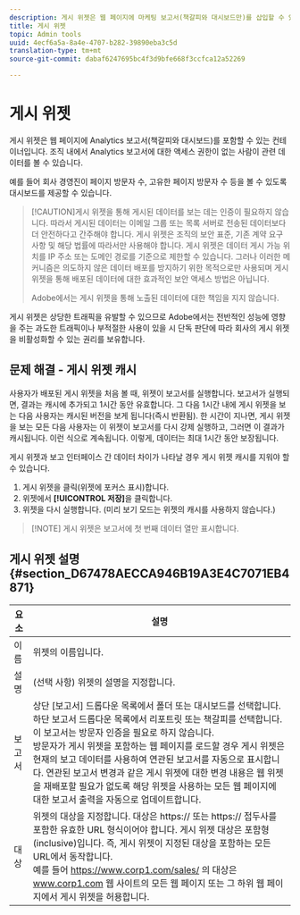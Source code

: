 ```yaml
---
description: 게시 위젯은 웹 페이지에 마케팅 보고서(책갈피와 대시보드만)를 삽입할 수 있는 컨테이너입니다. 조직 내에서 마케팅 보고서에 대한 액세스 권한이 없는 사람에게 관련 데이터를 볼 수 있게 해 줍니다.
title: 게시 위젯
topic: Admin tools
uuid: 4ecf6a5a-8a4e-4707-b282-39890eba3c5d
translation-type: tm+mt
source-git-commit: dabaf6247695bc4f3d9bfe668f3ccfca12a52269

---
```



# 게시 위젯

게시 위젯은 웹 페이지에 Analytics 보고서(책갈피와 대시보드)를 포함할 수 있는 컨테이너입니다. 조직 내에서 Analytics 보고서에 대한 액세스 권한이 없는 사람이 관련 데이터를 볼 수 있습니다.

예를 들어 회사 경영진이 페이지 방문자 수, 고유한 페이지 방문자 수 등을 볼 수 있도록 대시보드를 제공할 수 있습니다.

>[!CAUTION]게시 위젯을 통해 게시된 데이터를 보는 데는 인증이 필요하지 않습니다. 따라서 게시된 데이터는 이메일 그룹 또는 목록 서버로 전송된 데이터보다 더 안전하다고 간주해야 합니다. 게시 위젯은 조직의 보안 표준, 기존 계약 요구 사항 및 해당 법률에 따라서만 사용해야 합니다. 게시 위젯은 데이터 게시 가능 위치를 IP 주소 또는 도메인 경로를 기준으로 제한할 수 있습니다. 그러나 이러한 메커니즘은 의도하지 않은 데이터 배포를 방지하기 위한 목적으로만 사용되며 게시 위젯을 통해 배포된 데이터에 대한 효과적인 보안 액세스 방법은 아닙니다.
>
> Adobe에서는 게시 위젯을 통해 노출된 데이터에 대한 책임을 지지 않습니다.

게시 위젯은 상당한 트래픽을 유발할 수 있으므로 Adobe에서는 전반적인 성능에 영향을 주는 과도한 트래픽이나 부적절한 사용이 있을 시 단독 판단에 따라 회사의 게시 위젯을 비활성화할 수 있는 권리를 보유합니다.

## 문제 해결 - 게시 위젯 캐시

사용자가 배포된 게시 위젯을 처음 볼 때, 위젯이 보고서를 실행합니다. 보고서가 실행되면, 결과는 캐시에 추가되고 1시간 동안 유효합니다. 그 다음 1시간 내에 게시 위젯을 보는 다음 사용자는 캐시된 버전을 보게 됩니다(즉시 반환됨). 한 시간이 지나면, 게시 위젯을 보는 모든 다음 사용자는 이 위젯이 보고서를 다시 강제 실행하고, 그러면 이 결과가 캐시됩니다. 이런 식으로 계속됩니다. 이렇게, 데이터는 최대 1시간 동안 보장됩니다.

게시 위젯과 보고 인터페이스 간 데이터 차이가 나타날 경우 게시 위젯 캐시를 지워야 할 수 있습니다.

1. 게시 위젯을 클릭(위젯에 포커스 표시)합니다.
1. 위젯에서 **[!UICONTROL 저장]**&#x200B;을 클릭합니다.
1. 위젯을 다시 실행합니다. (미리 보기 모드는 위젯의 캐시를 사용하지 않습니다.)

>[!NOTE] 게시 위젯은 보고서에 첫 번째 데이터 열만 표시합니다.

## 게시 위젯 설명 {#section_D67478AECCA946B19A3E4C7071EB4871}

| 요소 | 설명 |
|--- |--- |
|  이름  | 위젯의 이름입니다. |
| 설명 | (선택 사항) 위젯의 설명을 지정합니다. |
| 보고서 | 상단 [보고서] 드롭다운 목록에서 폴더 또는 대시보드를 선택합니다. 하단 보고서 드롭다운 목록에서 리포트릿 또는 책갈피를 선택합니다.  이 보고서는 방문자 인증을 필요로 하지 않습니다. <br>방문자가 게시 위젯을 포함하는 웹 페이지를 로드할 경우 게시 위젯은 현재의 보고 데이터를 사용하여 연관된 보고서를 자동으로 표시합니다. 연관된 보고서 변경과 같은 게시 위젯에 대한 변경 내용은 웹 위젯을 재배포할 필요가 없도록 해당 위젯을 사용하는 모든 웹 페이지에 대한 보고서 출력을 자동으로 업데이트합니다.</br> |
| 대상 | 위젯의 대상을 지정합니다.   대상은 https:// 또는 https:// 접두사를 포함한 유효한 URL 형식이어야 합니다. 게시 위젯 대상은 포함형(inclusive)입니다. 즉, 게시 위젯이 지정된 대상을 포함하는 모든 URL에서 동작합니다. <br>예를 들어 https://www.corp1.com/sales/ 의 대상은 www.corp1.com 웹 사이트의 모든 웹 페이지 또는 그 하위 웹 페이지에서 게시 위젯을 허용합니다.</br> |
